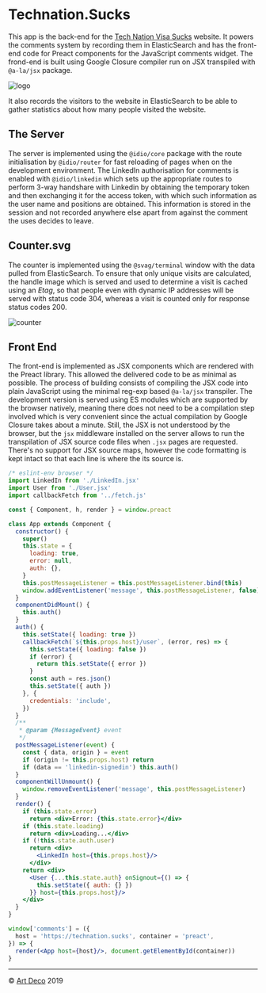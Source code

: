 # Technation.Sucks

This app is the back-end for the [Tech Nation Visa Sucks](https://www.technation.sucks) website. It powers the comments system by recording them in ElasticSearch and has the front-end code for Preact components for the JavaScript comments widget. The frond-end is built using Google Closure compiler run on JSX transpiled with `@a-la/jsx` package.

![logo](images/reflex.png)

It also records the visitors to the website in ElasticSearch to be able to gather statistics about how many people visited the website.

## The Server

The server is implemented using the `@idio/core` package with the route initialisation by `@idio/router` for fast reloading of pages when on the development environment. The LinkedIn authorisation for comments is enabled with `@idio/linkedin` which sets up the appropriate routes to perform 3-way handshare with Linkedin by obtaining the temporary token and then exchanging it for the access token, with which such information as the user name and positions are obtained. This information is stored in the session and not recorded anywhere else apart from against the comment the uses decides to leave.

## Counter.svg

The counter is implemented using the `@svag/terminal` window with the data pulled from ElasticSearch. To ensure that only unique visits are calculated, the handle image which is served and used to determine a visit is cached using an _Etag_, so that people even with dynamic IP addresses will be served with status code 304, whereas a visit is counted only for response status codes 200.

![counter](images/counter.svg?sanitize=true)

## Front End

The front-end is implemented as JSX components which are rendered with the Preact library. This allowed the delivered code to be as minimal as possible. The process of building consists of compiling the JSX code into plain JavaScript using the minimal reg-exp based `@a-la/jsx` transpiler. The development version is served using ES modules which are supported by the browser natively, meaning there does not need to be a compilation step involved which is very convenient since the actual compilation by Google Closure takes about a minute. Still, the JSX is not understood by the browser, but the `jsx` middleware installed on the server allows to run the transpilation of JSX source code files when `.jsx` pages are requested. There's no support for JSX source maps, however the code formatting is kept intact so that each line is where the its source is.

```jsx
/* eslint-env browser */
import LinkedIn from './LinkedIn.jsx'
import User from './User.jsx'
import callbackFetch from '../fetch.js'

const { Component, h, render } = window.preact

class App extends Component {
  constructor() {
    super()
    this.state = {
      loading: true,
      error: null,
      auth: {},
    }
    this.postMessageListener = this.postMessageListener.bind(this)
    window.addEventListener('message', this.postMessageListener, false)
  }
  componentDidMount() {
    this.auth()
  }
  auth() {
    this.setState({ loading: true })
    callbackFetch(`${this.props.host}/user`, (error, res) => {
      this.setState({ loading: false })
      if (error) {
        return this.setState({ error })
      }
      const auth = res.json()
      this.setState({ auth })
    }, {
      credentials: 'include',
    })
  }
  /**
   * @param {MessageEvent} event
   */
  postMessageListener(event) {
    const { data, origin } = event
    if (origin != this.props.host) return
    if (data == 'linkedin-signedin') this.auth()
  }
  componentWillUnmount() {
    window.removeEventListener('message', this.postMessageListener)
  }
  render() {
    if (this.state.error)
      return <div>Error: {this.state.error}</div>
    if (this.state.loading)
      return <div>Loading...</div>
    if (!this.state.auth.user)
      return <div>
        <LinkedIn host={this.props.host}/>
      </div>
    return <div>
      <User {...this.state.auth} onSignout={() => {
        this.setState({ auth: {} })
      }} host={this.props.host}/>
    </div>
  }
}

window['comments'] = ({
  host = 'https://technation.sucks', container = 'preact',
}) => {
  render(<App host={host}/>, document.getElementById(container))
}
```

---

&copy; [Art Deco](https://artd.eco) 2019
